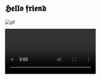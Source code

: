 # **𝕳𝖊𝖑𝖑𝖔 𝖋𝖗𝖎𝖊𝖓𝖉** 
![gif](https://github.com/romanticsoul/romanticsoul/assets/109472493/328c0677-8ca8-4602-bc10-995f034d2899)

<video>
 <source media="(prefers-color-scheme: dark)" srcset="https://github.com/romanticsoul/romanticsoul/assets/109472493/328c0677-8ca8-4602-bc10-995f034d2899">
 <embed alt="Shows an illustrated sun in light color mode and a moon with stars in dark color mode." src="https://github.com/romanticsoul/romanticsoul/assets/109472493/328c0677-8ca8-4602-bc10-995f034d2899">
</video>
